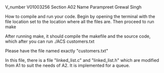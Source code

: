 V_number V01003256
Section A02
Name Parampreet Grewal Singh

How to compile and run your code.
Begin by opening the terminal with the file location set to the location where all the files are. Then proceed to run
make

After running make, it should compile the makefile and the source code, which after you can run 
./ACS customers.txt

Please have the file named exactly "customers.txt"

In this file, there is a file "linked_list.c" and "linked_list.h" which are modified from A1 to suit the needs of A2.
It is implemented for a queue.
